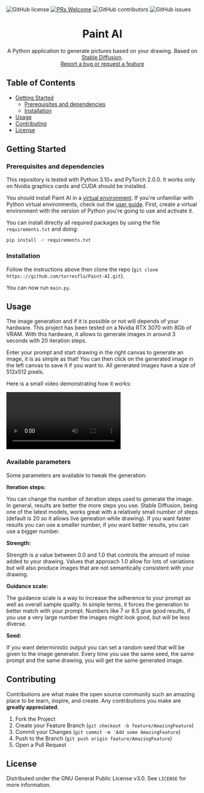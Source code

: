 ![GitHub license](https://img.shields.io/github/license/torresflo/Paint-AI.svg)
[![PRs Welcome](https://img.shields.io/badge/PRs-welcome-brightgreen.svg)](http://makeapullrequest.com)
![GitHub contributors](https://img.shields.io/github/contributors/torresflo/Paint-AI.svg)
![GitHub issues](https://img.shields.io/github/issues/torresflo/Paint-AI.svg)

<p align="center">
  <h1 align="center">Paint AI</h3>

  <p align="center">
    A Python application to generate pictures based on your drawing.
    Based on <a href="https://github.com/CompVis/stable-diffusion">Stable Diffusion</a>.
    <br />
    <a href="https://github.com/torresflo/Paint-AI/issues">Report a bug or request a feature</a>
  </p>
</p>

## Table of Contents

* [Getting Started](#getting-started)
  * [Prerequisites and dependencies](#prerequisites-and-dependencies)
  * [Installation](#installation)
* [Usage](#usage)
* [Contributing](#contributing)
* [License](#license)

## Getting Started

### Prerequisites and dependencies

This repository is tested with Python 3.10+ and PyTorch 2.0.0. It works only on Nvidia graphics cards and CUDA should be installed.

You should install Paint AI in a [virtual environment](https://docs.python.org/3/library/venv.html). If you're unfamiliar with Python virtual environments, check out the [user guide](https://packaging.python.org/guides/installing-using-pip-and-virtual-environments/).
First, create a virtual environment with the version of Python you're going to use and activate it.

You can install directly all required packages by using the file `requirements.txt` and doing:
```bash
pip install -r requirements.txt
```

### Installation

Follow the instructions above then clone the repo (`git clone https:://github.com/torresflo/Paint-AI.git`). 

You can now run `main.py`.

## Usage

The image generation and if it is possible or not will depends of your hardware.
This project has been tested on a Nvidia RTX 3070 with 8Gb of VRAM. With this hardware, it allows to generate images in around 3 seconds with 20 iteration steps.

Enter your prompt and start drawing in the right canvas to generate an image, it is as simple as that!
You can then click on the generated image in the left canvas to save it if you want to.
All generated images have a size of 512x512 pixels.

Here is a small video demonstrating how it works:

![Demo video](https://user-images.githubusercontent.com/50424335/235513123-df814213-ffc1-45da-be12-2cd4e87f596e.mp4)

### Available parameters ###

Some parameters are available to tweak the generation:

**Iteration steps:**

You can change the number of iteration steps used to generate the image. In general, results are better the more steps you use. Stable Diffusion, being one of the latest models, works great with a relatively small number of steps (default is 20 so it allows live geneation while drawing). If you want faster results you can use a smaller number, if you want better results, you can use a bigger number.

**Strength:**

Strength is a value between 0.0 and 1.0 that controls the amount of noise added to your drawing. Values that approach 1.0 allow for lots of variations but will also produce images that are not semantically consistent with your drawing.

**Guidance scale:**

The guidance scale is a way to increase the adherence to your prompt as well as overall sample quality. In simple terms, it forces the generation to better match with your prompt. Numbers like 7 or 8.5 give good results, if you use a very large number the images might look good, but will be less diverse.

**Seed:**

If you want deterministic output you can set a random seed that will be given to the image generator. Every time you use the same seed, the same prompt and the same drawing, you will get the same generated image.

## Contributing

Contributions are what make the open source community such an amazing place to be learn, inspire, and create. Any contributions you make are **greatly appreciated**.

1. Fork the Project
2. Create your Feature Branch (`git checkout -b feature/AmazingFeature`)
3. Commit your Changes (`git commit -m 'Add some AmazingFeature`)
4. Push to the Branch (`git push origin feature/AmazingFeature`)
5. Open a Pull Request

<!-- LICENSE -->
## License

Distributed under the GNU General Public License v3.0. See `LICENSE` for more information.
